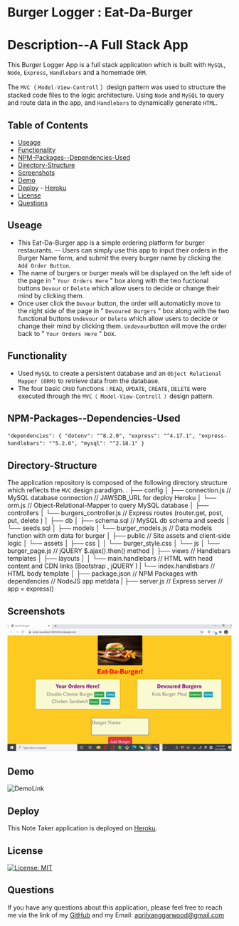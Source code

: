 # Burger Logger : Eat-Da-Burger

# Description--A Full Stack App

This Burger Logger App is a full stack application which is built with `MySQL`, `Node`, `Express`, `Handlebars` and a homemade `ORM`.

The `MVC`（ `Model-View-Controll` ）design pattern was used to structure the stacked code files to the logic architecture. Using `Node` and `MySQL` to query and route data in the app, and `Handlebars` to dynamically generate `HTML`.

## Table of Contents

- [Useage](#Useage)
- [Functionality](#Functionality)
- [NPM-Packages--Dependencies-Used](#NPM-Packages--Dependencies-Used)
- [Directory-Structure](#Directory-Structure)
- [Screenshots](#screenshots)
- [Demo](#demo)
- [Deploy](#Deploy) - [Heroku](https://polar-woodland-54916.herokuapp.com/)
- [License](#license)
- [Questions](#questions)

## Useage

- This Eat-Da-Burger app is a simple ordering platform for burger restaurants.
  -- Users can simply use this app to input their orders in the Burger Name form, and submit the every burger name by clicking the `Add Order Button`.
- The name of burgers or burger meals will be displayed on the left side of the page in " `Your Orders Here` " box along with the two fuctional buttons `Devour` or `Delete` which allow users to decide or change their mind by clicking them.
- Once user click the `Devour` button, the order will automaticlly move to the right side of the page in " `Devoured Burgers` " box along with the two functional buttons `Undevour` or `Delete` which allow users to decide or change their mind by clicking them. `Undevour`button will move the order back to " `Your Orders Here` " box.

## Functionality

- Used `MySQL` to create a persistent database and an `Object Relational Mapper (ORM)` to retrieve data from the database.
- The four basic `CRUD` functions : `READ`, `UPDATE`, `CREATE`, `DELETE` were executed through the `MVC（ Model-View-Controll ）`design pattern.

## NPM-Packages--Dependencies-Used

`"dependencies": { "dotenv": "^8.2.0", "express": "^4.17.1", "express-handlebars": "^5.2.0", "mysql": "^2.18.1" }`

## Directory-Structure

The application repository is composed of the following directory structure which reflects the `MVC` design paradigm.
.
├── config
│ ├── connection.js // MySQL database connection // JAWSDB_URL for deploy Heroku
│ └── orm.js // Object-Relational-Mapper to query MySQL database
│
├── controllers
│ └── burgers_controller.js // Express routes (router.get, post, put, delete )
│
├── db
│ ├── schema.sql // MySQL db schema and seeds
│ └── seeds.sql
│
├── models
│ └── burger_models.js // Data models function with orm data for burger
│
├── public // Site assets and client-side logic
│ └── assets
│ ├── css
│ │ └── burger_style.css
│ └── js
│ └── burger_page.js // jQUERY $.ajax().then() method
│
├── views // Handlebars templates
│ ├── layouts
│ │ └── main.handlebars // HTML with head content and CDN links (Bootstrap , jQUERY )
| └── index.handlebars // HTML body template
│
├── package.json // NPM Packages with dependencies // NodeJS app metdata
|
├── server.js // Express server // app = express()

## Screenshots

![application-screenshot](./public/assets/img/screenshot.png)

## Demo

![DemoLink](./public/assets/img/Eat-Da-Burger.gif)

## Deploy

This Note Taker application is deployed on [Heroku](https://polar-woodland-54916.herokuapp.com/).

## License

[![License: MIT](https://img.shields.io/badge/License-MIT-yellow.svg)](https://opensource.org/licenses/MIT)

## Questions

If you have any questions about this application, please feel free to reach me via the link of my [GitHub](https://github.com/aprilyanggarwood) and my Email: <aprilyanggarwood@gmail.com>
